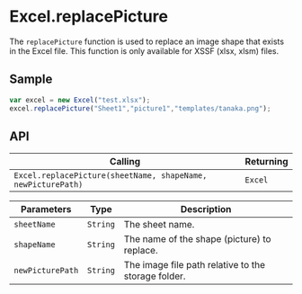 # Excel.replacePicture

The `replacePicture` function is used to replace an image shape that exists in the Excel file. This function is only available for XSSF (xlsx, xlsm) files.

## Sample

```javascript
var excel = new Excel("test.xlsx");
excel.replacePicture("Sheet1","picture1","templates/tanaka.png");
```

## API

| Calling | Returning |
|---|---|
| `Excel.replacePicture(sheetName, shapeName, newPicturePath)` | `Excel` |

| Parameters | Type | Description |
|---|---|---|
| `sheetName` | `String` | The sheet name. |
| `shapeName` | `String` | The name of the shape (picture) to replace. |
| `newPicturePath` | `String` | The image file path relative to the storage folder. |